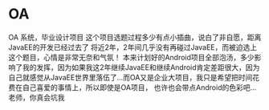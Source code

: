 # OA
OA 系统，毕业设计项目
这个项目选题过程多少有点小插曲，说白了非自愿，距离JavaEE的开发已经过去了
将近2年，2年间几乎没有再碰过JavaEE，而被迫选上这个题目，心情是非常无奈和气氛！
本来计划好的Android项目全部泡汤，多少影响了我的发挥，因为如果我这2年继续JavaEE和继续Android肯定差距很大，因为自己就感觉从JavaEE世界里落伍了...而OA又是企业大项目，我只是希望把时间花费在自己喜爱的事情上，所以即使是OA项目，
也许也会带点Android的色彩吧...  老师，你真会坑我
